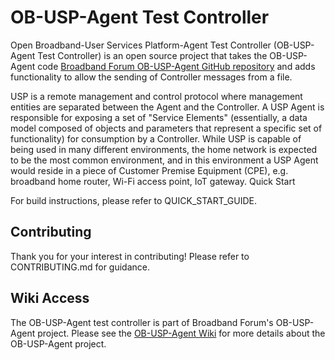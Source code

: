 # OB-USP-Agent Test Controller

Open Broadband-User Services Platform-Agent Test Controller (OB-USP-Agent Test Controller) is an open source project that takes the  OB-USP-Agent code [Broadband Forum OB-USP-Agent GitHub repository](https://github.com/BroadbandForum/obuspa) and adds functionality to allow the sending of Controller messages from a file.

 USP is a remote management and control protocol where management entities are separated between the Agent and the Controller. A USP Agent is responsible for exposing a set of "Service Elements" (essentially, a data model composed of objects and parameters that represent a specific set of functionality) for consumption by a Controller. While USP is capable of being used in many different environments, the home network is expected to be the most common environment, and in this environment a USP Agent would reside in a piece of Customer Premise Equipment (CPE), e.g. broadband home router, Wi-Fi access point, IoT gateway.
Quick Start

For build instructions, please refer to QUICK_START_GUIDE.

## Contributing

Thank you for your interest in contributing! Please refer to CONTRIBUTING.md for guidance.

## Wiki Access

The OB-USP-Agent test controller is part of Broadband Forum's OB-USP-Agent project. Please see the [OB-USP-Agent Wiki](https://github.com/BroadbandForum/obuspa/wiki) for more details about the OB-USP-Agent project.


